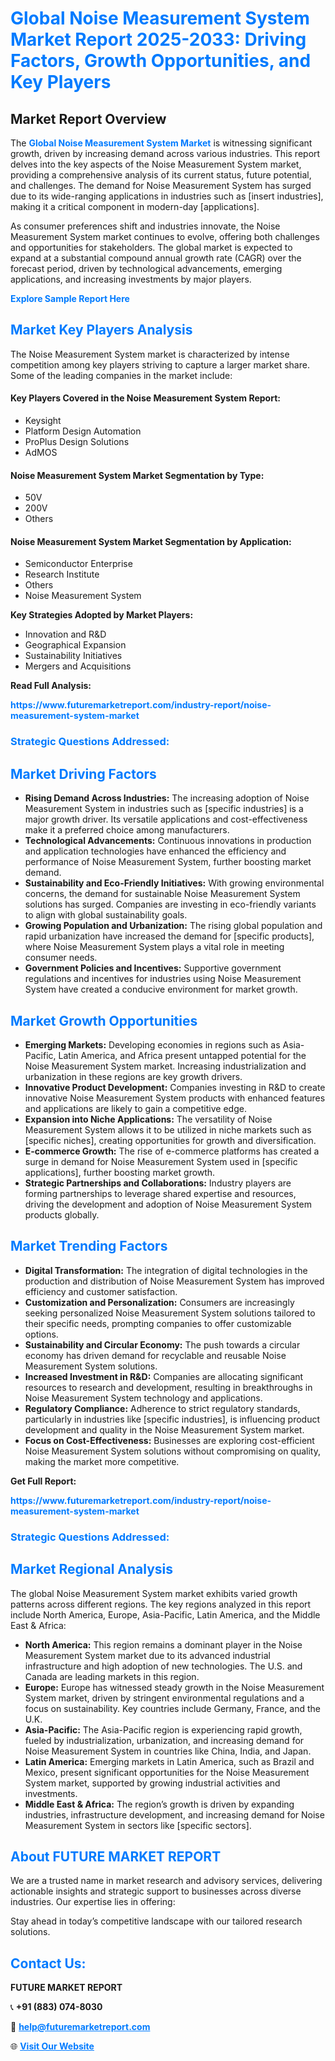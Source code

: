 <h1 style="color: #007BFF;">Global Noise Measurement System Market Report 2025-2033: Driving Factors, Growth Opportunities, and Key Players</h1>

<section id="overview">
<h2>Market Report Overview</h2>
<p>The <a href="https://www.futuremarketreport.com/industry-report/noise-measurement-system-market" style="color: #007BFF; text-decoration: none;"><strong>Global Noise Measurement System Market</strong></a> is witnessing significant growth, driven by increasing demand across various industries. This report delves into the key aspects of the Noise Measurement System market, providing a comprehensive analysis of its current status, future potential, and challenges. The demand for Noise Measurement System has surged due to its wide-ranging applications in industries such as [insert industries], making it a critical component in modern-day [applications].</p>
<p>As consumer preferences shift and industries innovate, the Noise Measurement System market continues to evolve, offering both challenges and opportunities for stakeholders. The global market is expected to expand at a substantial compound annual growth rate (CAGR) over the forecast period, driven by technological advancements, emerging applications, and increasing investments by major players.</p>
</section>

<section id="overview">
<p><a href="https://www.futuremarketreport.com/request-sample/reportId=127956" style="color: #007BFF; text-decoration: none;"><strong>Explore Sample Report Here</strong></a></p>
</section>

<section id="key-players">
<h2 style="color: #007BFF;">Market Key Players Analysis</h2>
<p>The Noise Measurement System market is characterized by intense competition among key players striving to capture a larger market share. Some of the leading companies in the market include:</p>
<h4>Key Players Covered in the Noise Measurement System Report:</h4>
<ul><li>Keysight</li><li>Platform Design Automation</li><li>ProPlus Design Solutions</li><li>AdMOS</li></ul>
<h4>Noise Measurement System Market Segmentation by Type:</h4>
<ul><li>50V</li><li>200V</li><li>Others</li></ul>

<h4>Noise Measurement System Market Segmentation by Application:</h4>
<ul><li>Semiconductor Enterprise</li><li>Research Institute</li><li>Others</li><li>Noise Measurement System</li></ul>
<p><strong>Key Strategies Adopted by Market Players:</strong></p>
<ul>
<li>Innovation and R&D</li>
<li>Geographical Expansion</li>
<li>Sustainability Initiatives</li>
<li>Mergers and Acquisitions</li>
</ul>
</section>

<section>
<p><strong>Read Full Analysis: </strong></p><a href="https://www.futuremarketreport.com/industry-report/noise-measurement-system-market" style="color: #007BFF; text-decoration: none;"><strong>https://www.futuremarketreport.com/industry-report/noise-measurement-system-market</strong></a>
<h3 style="color: #007BFF;">Strategic Questions Addressed:</h3>
</section>

<section id="driving-factors">
<h2 style="color: #007BFF;">Market Driving Factors</h2>
<ul>
<li><strong>Rising Demand Across Industries:</strong> The increasing adoption of Noise Measurement System in industries such as [specific industries] is a major growth driver. Its versatile applications and cost-effectiveness make it a preferred choice among manufacturers.</li>
<li><strong>Technological Advancements:</strong> Continuous innovations in production and application technologies have enhanced the efficiency and performance of Noise Measurement System, further boosting market demand.</li>
<li><strong>Sustainability and Eco-Friendly Initiatives:</strong> With growing environmental concerns, the demand for sustainable Noise Measurement System solutions has surged. Companies are investing in eco-friendly variants to align with global sustainability goals.</li>
<li><strong>Growing Population and Urbanization:</strong> The rising global population and rapid urbanization have increased the demand for [specific products], where Noise Measurement System plays a vital role in meeting consumer needs.</li>
<li><strong>Government Policies and Incentives:</strong> Supportive government regulations and incentives for industries using Noise Measurement System have created a conducive environment for market growth.</li>
</ul>
</section>

<section id="growth-opportunities">
<h2 style="color: #007BFF;">Market Growth Opportunities</h2>
<ul>
<li><strong>Emerging Markets:</strong> Developing economies in regions such as Asia-Pacific, Latin America, and Africa present untapped potential for the Noise Measurement System market. Increasing industrialization and urbanization in these regions are key growth drivers.</li>
<li><strong>Innovative Product Development:</strong> Companies investing in R&D to create innovative Noise Measurement System products with enhanced features and applications are likely to gain a competitive edge.</li>
<li><strong>Expansion into Niche Applications:</strong> The versatility of Noise Measurement System allows it to be utilized in niche markets such as [specific niches], creating opportunities for growth and diversification.</li>
<li><strong>E-commerce Growth:</strong> The rise of e-commerce platforms has created a surge in demand for Noise Measurement System used in [specific applications], further boosting market growth.</li>
<li><strong>Strategic Partnerships and Collaborations:</strong> Industry players are forming partnerships to leverage shared expertise and resources, driving the development and adoption of Noise Measurement System products globally.</li>
</ul>
</section>

<section id="trending-factors">
<h2 style="color: #007BFF;">Market Trending Factors</h2>
<ul>
<li><strong>Digital Transformation:</strong> The integration of digital technologies in the production and distribution of Noise Measurement System has improved efficiency and customer satisfaction.</li>
<li><strong>Customization and Personalization:</strong> Consumers are increasingly seeking personalized Noise Measurement System solutions tailored to their specific needs, prompting companies to offer customizable options.</li>
<li><strong>Sustainability and Circular Economy:</strong> The push towards a circular economy has driven demand for recyclable and reusable Noise Measurement System solutions.</li>
<li><strong>Increased Investment in R&D:</strong> Companies are allocating significant resources to research and development, resulting in breakthroughs in Noise Measurement System technology and applications.</li>
<li><strong>Regulatory Compliance:</strong> Adherence to strict regulatory standards, particularly in industries like [specific industries], is influencing product development and quality in the Noise Measurement System market.</li>
<li><strong>Focus on Cost-Effectiveness:</strong> Businesses are exploring cost-efficient Noise Measurement System solutions without compromising on quality, making the market more competitive.</li>
</ul>
</section>

<section>
<p><strong>Get Full Report: </strong></p><a href="https://www.futuremarketreport.com/industry-report/noise-measurement-system-market" style="color: #007BFF; text-decoration: none;"><strong>https://www.futuremarketreport.com/industry-report/noise-measurement-system-market</strong></a>
<h3 style="color: #007BFF;">Strategic Questions Addressed:</h3>
</section>


<section id="regional-analysis">
<h2 style="color: #007BFF;">Market Regional Analysis</h2>
<p>The global Noise Measurement System market exhibits varied growth patterns across different regions. The key regions analyzed in this report include North America, Europe, Asia-Pacific, Latin America, and the Middle East & Africa:</p>
<ul>
<li><strong>North America:</strong> This region remains a dominant player in the Noise Measurement System market due to its advanced industrial infrastructure and high adoption of new technologies. The U.S. and Canada are leading markets in this region.</li>
<li><strong>Europe:</strong> Europe has witnessed steady growth in the Noise Measurement System market, driven by stringent environmental regulations and a focus on sustainability. Key countries include Germany, France, and the U.K.</li>
<li><strong>Asia-Pacific:</strong> The Asia-Pacific region is experiencing rapid growth, fueled by industrialization, urbanization, and increasing demand for Noise Measurement System in countries like China, India, and Japan.</li>
<li><strong>Latin America:</strong> Emerging markets in Latin America, such as Brazil and Mexico, present significant opportunities for the Noise Measurement System market, supported by growing industrial activities and investments.</li>
<li><strong>Middle East & Africa:</strong> The region’s growth is driven by expanding industries, infrastructure development, and increasing demand for Noise Measurement System in sectors like [specific sectors].</li>
</ul>
</section>

<footer>
<h2 style="color: #007BFF;">About FUTURE MARKET REPORT</h2>
<p>We are a trusted name in market research and advisory services, delivering actionable insights and strategic support to businesses across diverse industries. Our expertise lies in offering:</p>

<p>Stay ahead in today’s competitive landscape with our tailored research solutions.</p>

<h2 style="color: #007BFF;">Contact Us:</h2>
<p><strong>FUTURE MARKET REPORT</strong></p>
<p>📞 <strong>+91 (883) 074-8030</strong></p>
<p>📧 <strong><a href="mailto:help@futuremarketreport.com" style="color: #007BFF;">help@futuremarketreport.com</a></strong></p>
<p>🌐 <strong><a href="https://www.futuremarketreport.com/" style="color: #007BFF;">Visit Our Website</a></strong></p>
</footer>